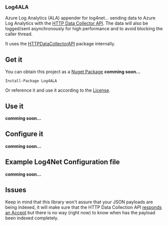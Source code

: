 ﻿### Log4ALA

Azure Log Analytics (ALA) appender for log4net... sending data to Azure Log Analytics with the [HTTP Data Collector API](https://docs.microsoft.com/en-us/azure/log-analytics/log-analytics-data-collector-api).
The data will also be logged/sent asynchronously for high performance and to avoid blocking the caller thread.

It uses the [HTTPDataCollectorAPI](https://github.com/ealsur/HTTPDataCollectorAPI) package internally.

## Get it

You can obtain this project as a [Nuget Package](https://www.nuget.org/packages/Log4ALA) **comming soon...** 

    Install-Package Log4ALA

Or reference it and use it according to the [License](./LICENSE).


## Use it

**comming soon...** 

## Configure it

**comming soon...** 

## Example Log4Net Configuration file

**comming soon...** 

## Issues

Keep in mind that this library won't assure that your JSON payloads are being indexed, it will make sure that the HTTP Data Collection API [responds an Accept](https://azure.microsoft.com/en-us/documentation/articles/log-analytics-data-collector-api/#return-codes) but there is no way (right now) to know when has the payload been indexed completely. 
